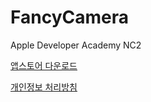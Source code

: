 # FancyCamera
Apple Developer Academy NC2

[앱스토어 다운로드](https://apps.apple.com/kr/app/id1643460938)

[개인정보 처리방침](https://github.com/minjae9610/FancyCamera/blob/main/개인정보%20처리방침)
